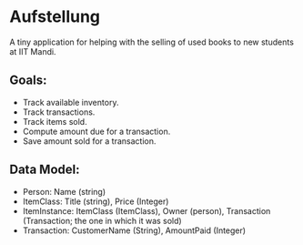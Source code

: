 Aufstellung
===========

A tiny application for helping with the selling of used books to new students at IIT Mandi.

Goals:
------

* Track available inventory.
* Track transactions.
* Track items sold.
* Compute amount due for a transaction.
* Save amount sold for a transaction.

Data Model:
-----------

* Person: Name (string)
* ItemClass: Title (string), Price (Integer)
* ItemInstance: ItemClass (ItemClass), Owner (person), Transaction (Transaction; the one in which it was sold)
* Transaction: CustomerName (String), AmountPaid (Integer)